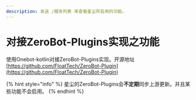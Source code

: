 ```yaml
---
description: 发送 /服务列表 来查看星尘所启用的功能。
---
```


# 对接ZeroBot-Plugins实现之功能

使用Onebot-kotlin对接ZeroBot-Plugins实现。开源地址 [https://github.com/FloatTech/ZeroBot-Plugin](https://github.com/FloatTech/ZeroBot-Plugin)

{% hint style="info" %}
星尘的ZeroBot-Plugins会**不定期**同步上游更新。并且某些功能不会启用。
{% endhint %}

